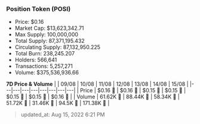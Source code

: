 
  ### Position Token (POSI)
  - Price: $0.16
  - Market Cap: $13,623,342.71
  - Max Supply: 100,000,000
  - Total Supply: 87,371,195.432
  - Circulating Supply: 87,132,950.225
  - Total Burn: 238,245.207
  - Holders: 566,641
  - Transactions: 5,257,271
  - Volume: $375,536,936.66

  **7D Price & Volume**
  | | 09&#x2F;08 | 10&#x2F;08 | 11&#x2F;08 | 12&#x2F;08 | 13&#x2F;08 | 14&#x2F;08 | 15&#x2F;08 |
  |---|---|---|---|---|---|---|---|
  | Price | $0.16 🔻 | $0.16 🚀 | $0.15 🔻 | $0.15 🔻 | $0.15 🚀 | $0.15 🔻 | $0.16 🚀 |
  | Volume | 61.62K 🚀 | 88.44K 🚀 | 58.34K 🔻 | 51.72K 🔻 | 31.46K 🔻 | 94.5K 🚀 | 171.38K 🚀 |

  > updated_at: Aug 15, 2022 6:21 PM
